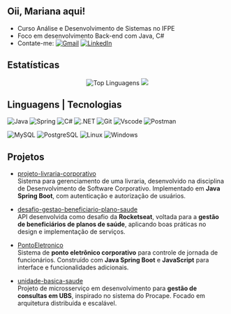 ## Oii, Mariana aqui!

+ Curso Análise e Desenvolvimento de Sistemas no IFPE
+ Foco em desenvolvimento Back-end com Java, C#
+ Contate-me:
[![Gmail](https://img.shields.io/badge/Gmail-333333?style=for-the-badge&logo=gmail&logoColor=red)](mrds.profissional@gmail.com)
[![LinkedIn](https://img.shields.io/badge/LinkedIn-0077B5?style=for-the-badge&logo=linkedin&logoColor=white)]([https://www.linkedin.com/in/SEUUSERNAME/](https://www.linkedin.com/in/mariana-santos-50b3a3308/))

## Estatísticas

<div align="center">
     <img src="https://github-readme-stats.vercel.app/api/top-langs/?username=Mariana-RDS&layout=compact&theme=radical" alt="Top Linguagens" />
     <img src="https://pa1.narvii.com/6561/1435a4c9f592fad8b180afbd92754ed57883cbb1_hq.gif">
</div>

## Linguagens | Tecnologias

![Java](https://img.shields.io/badge/java-%23ED8B00.svg?style=for-the-badge&logo=openjdk&logoColor=white)
![Spring](https://img.shields.io/badge/spring-%236DB33F.svg?style=for-the-badge&logo=spring&logoColor=white)
![C#](https://img.shields.io/badge/C%23-239120?style=for-the-badge&logo=c-sharp&logoColor=white)
![.NET](https://img.shields.io/badge/.NET-5C2D91?style=for-the-badge&logo=.net&logoColor=white)
![Git](https://img.shields.io/badge/GIT-E44C30?style=for-the-badge&logo=git&logoColor=white)
![Vscode](https://img.shields.io/badge/Vscode-007ACC?style=for-the-badge&logo=visual-studio-code&logoColor=white)
![Postman](https://img.shields.io/badge/Postman-FF6C37.svg?style=for-the-badge&logo=Postman&logoColor=white)

![MySQL](https://img.shields.io/badge/MySQL-00000F?style=for-the-badge&logo=mysql&logoColor=white)
![PostgreSQL](https://img.shields.io/badge/PostgreSQL-000?style=for-the-badge&logo=postgresql)
![Linux](https://img.shields.io/badge/Linux-000?style=for-the-badge&logo=linux&logoColor=FCC624)
![Windows](https://img.shields.io/badge/Windows-000?style=for-the-badge&logo=windows&logoColor=2CA5E0)




## Projetos

- [projeto-livraria-corporativo](https://github.com/Mariana-RDS/projeto-livraria-corporativo)  
  Sistema para gerenciamento de uma livraria, desenvolvido na disciplina de Desenvolvimento de Software Corporativo. Implementado em **Java Spring Boot**, com autenticação e autorização de usuários.  

- [desafio-gestao-beneficiario-plano-saude](https://github.com/Mariana-RDS/desafio-gestao-beneficiario-plano-saude)  
  API desenvolvida como desafio da **Rocketseat**, voltada para a **gestão de beneficiários de planos de saúde**, aplicando boas práticas no design e implementação de serviços.  

- [PontoEletronico](https://github.com/Mariana-RDS/PontoEletronico)  
  Sistema de **ponto eletrônico corporativo** para controle de jornada de funcionários. Construído com **Java Spring Boot** e **JavaScript** para interface e funcionalidades adicionais.  

- [unidade-basica-saude](https://github.com/Mariana-RDS/unidade-basica-saude)  
  Projeto de microsserviço em desenvolvimento para **gestão de consultas em UBS**, inspirado no sistema do Procape. Focado em arquitetura distribuída e escalável.  
